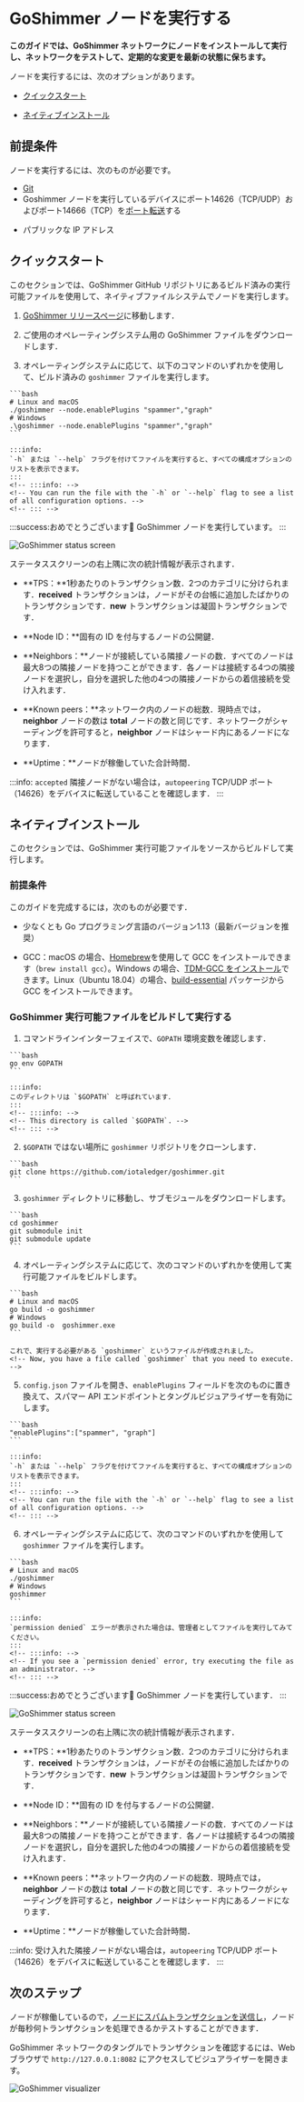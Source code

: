 # GoShimmer ノードを実行する
<!-- # Run a GoShimmer node -->

**このガイドでは、GoShimmer ネットワークにノードをインストールして実行し、ネットワークをテストして、定期的な変更を最新の状態に保ちます。**
<!-- **In this guide, you install and run a node on the GoShimmer network to test the network and keep up to date with regular changes.** -->

ノードを実行するには、次のオプションがあります。
<!-- You have the following options for running a node: -->

- [クイックスタート](#quickstart)
<!-- - Quickstart -->
- [ネイティブインストール](#native-start)
<!-- - Native install -->

## 前提条件
<!-- ## Prerequisites -->

ノードを実行するには、次のものが必要です。
<!-- To run a node, you need the following: -->

- [Git](https://git-scm.com/downloads)
- Goshimmer ノードを実行しているデバイスにポート14626（TCP/UDP）およびポート14666（TCP）を[ポート転送](root://general/0.1/how-to-guides/expose-your-local-device.md)する
<!-- - [Forward ports](root://general/0.1/how-to-guides/expose-your-local-device.md) 14626(TCP/UDP) and 14666 (TCP) to the device that's running the node -->
- パブリックな IP アドレス
<!-- - A public IP address -->

<a name="quickstart"></a>
## クイックスタート
<!-- ## Quickstart -->

このセクションでは、GoShimmer GitHub リポジトリにあるビルド済みの実行可能ファイルを使用して、ネイティブファイルシステムでノードを実行します。
<!-- In this section, you run a node on your native filesystem, using the pre-built executable file on the GoShimmer GitHub repository. -->

1. [GoShimmer リリースページ](https://github.com/iotaledger/goshimmer/releases)に移動します．
<!-- 1. Go to the [GoShimmer release page](https://github.com/iotaledger/goshimmer/releases) -->

2. ご使用のオペレーティングシステム用の GoShimmer ファイルをダウンロードします．
<!-- 2. Download the GoShimmer file for your operating system -->

3. オペレーティングシステムに応じて、以下のコマンドのいずれかを使用して、ビルド済みの `goshimmer` ファイルを実行します。
  <!-- 3. Use one of the following commands to execute the pre-built `goshimmer` file, depending on your operating system: -->

    ```bash
    # Linux and macOS
    ./goshimmer --node.enablePlugins "spammer","graph"
    # Windows
    .\goshimmer --node.enablePlugins "spammer","graph"
    ```

    :::info:
    `-h` または `--help` フラグを付けてファイルを実行すると、すべての構成オプションのリストを表示できます。
    :::
    <!-- :::info: -->
    <!-- You can run the file with the `-h` or `--help` flag to see a list of all configuration options. -->
    <!-- ::: -->

:::success:おめでとうございます:tada:
GoShimmer ノードを実行しています。
:::
<!-- :::success:Congratulations :tada: -->
<!-- You're now running a GoShimmer node. -->
<!-- ::: -->

![GoShimmer status screen](../images/goshimmer.png)

ステータススクリーンの右上隅に次の統計情報が表示されます．
<!-- The status screen displays the following statistics in the top-right corner: -->

- **TPS：**1秒あたりのトランザクション数．2つのカテゴリに分けられます．**received** トランザクションは，ノードがその台帳に追加したばかりのトランザクションです．**new** トランザクションは凝固トランザクションです．
<!-- - **TPS:** The number of transactions per second, which are separated into two categories. The **received** transactions are those that the node has just appended to its ledger. The **new** transactions are solid transactions. -->
- **Node ID：**固有の ID を付与するノードの公開鍵．
<!-- - **Node ID:** The node's public key that gives it a unique identity -->
- **Neighbors：**ノードが接続している隣接ノードの数．すべてのノードは最大8つの隣接ノードを持つことができます．各ノードは接続する4つの隣接ノードを選択し，自分を選択した他の4つの隣接ノードからの着信接続を受け入れます．
<!-- - **Neighbors:** The number of neighbors that the node is connected to. All nodes can have a maximum of 8 neighbors. Each node chooses 4 neighbors to connect to and accepts incoming connections from 4 other neighbors that chose it. -->
- **Known peers：**ネットワーク内のノードの総数．現時点では，**neighbor** ノードの数は **total** ノードの数と同じです．ネットワークがシャーディングを許可すると，**neighbor** ノードはシャード内にあるノードになります．
<!-- - **Known peers:** The total number of nodes in the network. At the moment, the number of **neighborhood** nodes is the same as the number of **total** nodes. When the network allows sharding, the **neighborhood** nodes will be those that are in the node's shard. -->
- **Uptime：**ノードが稼働していた合計時間．
<!-- - **Uptime:** The total amount of time during which the node has been running -->

:::info:
`accepted` 隣接ノードがない場合は，`autopeering` TCP/UDP ポート（14626）をデバイスに転送していることを確認します．
:::
<!-- :::info: -->
<!-- If you don't have any accepted neighbors, make sure that you've forwarded your `autopeering` TCP/UDP port (14626) to your device. -->
<!-- ::: -->

<a name="native-install"></a>
## ネイティブインストール
<!-- ## Native install -->

このセクションでは、GoShimmer 実行可能ファイルをソースからビルドして実行します。
<!-- In this section, you build the GoShimmer executable file from source and run it. -->

### 前提条件
<!-- ### Prerequisites -->

このガイドを完成するには，次のものが必要です．
<!-- To complete this guide, you need the following: -->

- 少なくとも Go プログラミング言語のバージョン1.13（最新バージョンを推奨）
<!-- - At least version 1.13 of the Go programming language (we recommend the latest version) -->
- GCC：macOS の場合、[Homebrew](https://brew.sh/)を使用して GCC をインストールできます（`brew install gcc`）。Windows の場合、[TDM-GCC をインストール](http://tdm-gcc.tdragon.net/download)できます。Linux（Ubuntu 18.04）の場合、[build-essential](https://linuxize.com/post/how-to-install-gcc-compiler-on-ubuntu-18-04/) パッケージから GCC をインストールできます。
<!-- - GCC: For macOS, you can install GCC using [Homebrew](https://brew.sh/) (`brew install gcc`). For Windows, you can [install TDM-GCC](http://tdm-gcc.tdragon.net/download). For Linux (Ubuntu 18.04), you can [install GCC from the `build-essential` package](https://linuxize.com/post/how-to-install-gcc-compiler-on-ubuntu-18-04/). -->

### GoShimmer 実行可能ファイルをビルドして実行する
<!-- ### Build and run the GoShimmer executable -->

1. コマンドラインインターフェイスで、`GOPATH` 環境変数を確認します．
  <!-- 1. In the command-line interface, check your `GOPATH` environment variable -->

    ```bash
    go env GOPATH
    ```

    :::info:
    このディレクトリは `$GOPATH` と呼ばれています．
    :::
    <!-- :::info: -->
    <!-- This directory is called `$GOPATH`. -->
    <!-- ::: -->

2. `$GOPATH` ではない場所に `goshimmer` リポジトリをクローンします．
  <!-- 2. Clone the `goshimmer` repository anywhere outside of `$GOPATH` -->

    ```bash
    git clone https://github.com/iotaledger/goshimmer.git
    ```

3. `goshimmer` ディレクトリに移動し、サブモジュールをダウンロードします。
  <!-- 3. Change into the `goshimmer` directory and download the submodules -->

    ```bash
    cd goshimmer
    git submodule init
    git submodule update
    ```

4. オペレーティングシステムに応じて、次のコマンドのいずれかを使用して実行可能ファイルをビルドします。
  <!-- 4. Use one of the following commands to build your executable file, depending on your operating system -->

    ```bash
    # Linux and macOS
    go build -o goshimmer
    # Windows
    go build -o  goshimmer.exe
    ```

    これで、実行する必要がある `goshimmer` というファイルが作成されました。
    <!-- Now, you have a file called `goshimmer` that you need to execute. -->

5. `config.json` ファイルを開き、`enablePlugins` フィールドを次のものに置き換えて、スパマー API エンドポイントとタングルビジュアライザーを有効にします。
  <!-- 5. Open the `config.json` file and replace the `enablePlugins` field with the following to enable the spammer API endpoint and the Tangle visualizer -->

    ```bash
    "enablePlugins":["spammer", "graph"]
    ```

    :::info:
    `-h` または `--help` フラグを付けてファイルを実行すると、すべての構成オプションのリストを表示できます。
    :::
    <!-- :::info: -->
    <!-- You can run the file with the `-h` or `--help` flag to see a list of all configuration options. -->
    <!-- ::: -->

6. オペレーティングシステムに応じて、次のコマンドのいずれかを使用して `goshimmer` ファイルを実行します。
  <!-- 6. Use one of the following commands to execute the `goshimmer` file, depending on your operating system: -->

    ```bash
    # Linux and macOS
    ./goshimmer
    # Windows
    goshimmer
    ```

    :::info:
    `permission denied` エラーが表示された場合は、管理者としてファイルを実行してみてください。
    :::
    <!-- :::info: -->
    <!-- If you see a `permission denied` error, try executing the file as an administrator. -->
    <!-- ::: -->

:::success:おめでとうございます:tada:
GoShimmer ノードを実行しています．
:::
<!-- :::success:Congratulations :tada: -->
<!-- You're now running a GoShimmer node. -->
<!-- ::: -->

![GoShimmer status screen](../images/goshimmer.png)

ステータススクリーンの右上隅に次の統計情報が表示されます．
<!-- The status screen displays the following statistics in the top-right corner: -->

- **TPS：**1秒あたりのトランザクション数．2つのカテゴリに分けられます．**received** トランザクションは，ノードがその台帳に追加したばかりのトランザクションです．**new** トランザクションは凝固トランザクションです．
<!-- - **TPS:** The number of transactions per second, which are separated into two categories. The **received** transactions are those that the node has just appended to its ledger. The **new** transactions are solid transactions. -->
- **Node ID：**固有の ID を付与するノードの公開鍵．
<!-- - **Node ID:** The node's public key that gives it a unique identity -->
- **Neighbors：**ノードが接続している隣接ノードの数．すべてのノードは最大8つの隣接ノードを持つことができます．各ノードは接続する4つの隣接ノードを選択し，自分を選択した他の4つの隣接ノードからの着信接続を受け入れます．
<!-- - **Neighbors:** The number of neighbors that the node is connected to. All nodes can have a maximum of 8 neighbors. Each node chooses 4 neighbors to connect to and accepts incoming connections from 4 other neighbors that chose it. -->
- **Known peers：**ネットワーク内のノードの総数．現時点では，**neighbor** ノードの数は **total** ノードの数と同じです．ネットワークがシャーディングを許可すると，**neighbor** ノードはシャード内にあるノードになります．
<!-- - **Known peers:** The total number of nodes in the network. At the moment, the number of **neighborhood** nodes is the same as the number of **total** nodes. When the network allows sharding, the **neighborhood** nodes will be those that are in the node's shard. -->
- **Uptime：**ノードが稼働していた合計時間．
<!-- - **Uptime:** The total amount of time during which the node has been running -->

:::info:
受け入れた隣接ノードがない場合は，`autopeering` TCP/UDP ポート（14626）をデバイスに転送していることを確認します．
:::
<!-- :::info: -->
<!-- If you don't have any accepted neighbors, make sure that you've forwarded your `autopeering` TCP/UDP port (14626) to your device. -->
<!-- ::: -->

## 次のステップ
<!-- ## Next steps -->

ノードが稼働しているので，[ノードにスパムトランザクションを送信し](../how-to-guides/send-spam.md)，ノードが毎秒何トランザクションを処理できるかテストすることができます．
<!-- Now that your node is running, you can [send it spam transactions](../how-to-guides/send-spam.md) to test how many transactions per second your node can process. -->

GoShimmer ネットワークのタングルでトランザクションを確認するには、Web ブラウザで `http://127.0.0.1:8082` にアクセスしてビジュアライザーを開きます。
<!-- To see the transactions in the GoShimmer network's Tangle, open the visualizer by going to `http://127.0.0.1:8082` in a web browser. -->

![GoShimmer visualizer](../images/visualizer.png)
